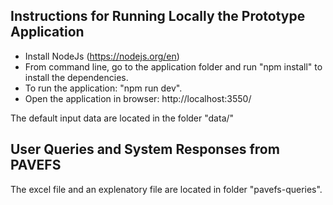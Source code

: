 

## Instructions for Running Locally the Prototype Application

- Install NodeJs (https://nodejs.org/en) 
- From command line, go to the application folder and run "npm install" to install the dependencies.
- To run the application: "npm run dev".
- Open the application in browser: http://localhost:3550/

The default input data are located in the folder "data/"


## User Queries and System Responses from PAVEFS 

The excel file and an explenatory file are located in folder "pavefs-queries".